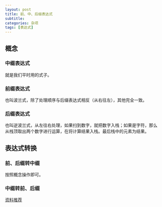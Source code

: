 ```yaml
---
layout: post
title: 前、中、后缀表达式
subtitle: 
categories: 杂项
tags: [表达式]
---
```


## 概念

### 中缀表达式

就是我们平时用的式子。

### 前缀表达式

也叫波兰式，除了处理顺序与后缀表达式相反（从右往左），其他完全一致。

### 后缀表达式

也叫逆波兰式，从左往右处理，如果扫到数字，就把数字入栈；如果是字符，那么从栈顶取出两个数字进行运算，在将计算结果入栈。最后栈中的元素为结果。

## 表达式转换

### 前、后缀转中缀

按照概念操作即可。

### 中缀转前、后缀

[资料推荐](https://www.cnblogs.com/chensongxian/p/7059802.html)